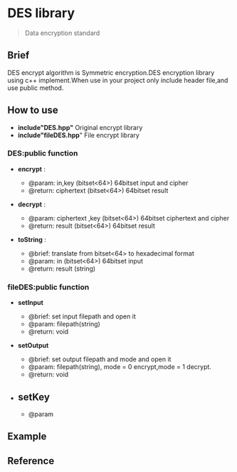 # DES library
> Data encryption standard

## Brief


DES encrypt algorithm is Symmetric encryption.DES encryption library using c++ implement.When use in your project only include header file,and use public method.




## How to use
+ __include"DES.hpp"__   Original encrypt library
+ __include"fileDES.hpp__"   File encrypt library 

### DES:public function

+ __encrypt__ : 
	- @param: in,key (bitset<64>) 64bitset input and cipher
	- @return: ciphertext (bitset<64>) 64bitset result 

+ __decrypt__ :
	- @param: ciphertext ,key (bitset<64>) 64bitset ciphertext and cipher
	- @return: result (bitset<64>) 64bitset result

+ __toString__ :
	-  @brief: translate from bitset<64> to hexadecimal format
	-  @param: in (bitset<64>) 64bitset input
	-  @return: result (string) 

### fileDES:public function
+ __setInput__
	- @brief: set input filepath and open it
	- @param: filepath(string)
	- @return: void
+ __setOutput__
	- @brief: set output filepath and mode and open it
	- @param: filepath(string), mode = 0 encrypt,mode = 1 decrypt.
	- @return: void

+ __setKey__
	-
	- @param




## Example



## Reference